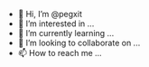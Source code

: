 - 👋 Hi, I’m @pegxit
- 👀 I’m interested in ...
- 🌱 I’m currently learning ...
- 💞️ I’m looking to collaborate on ...
- 📫 How to reach me ...

<!---
pegxit/pegxit is a ✨ special ✨ repository because its `README.md` (this file) appears on your GitHub profile.
You can click the Preview link to take a look at your changes.
--->
